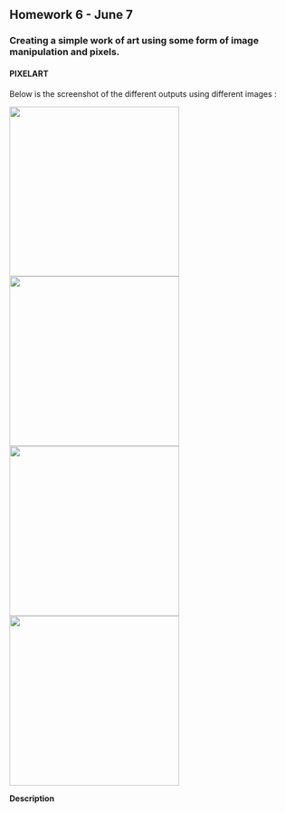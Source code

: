 ## Homework 6 - June 7

###  Creating a simple work of art using some form of image manipulation and pixels.

#### PIXELART

Below is the screenshot of the different outputs using different images :

<img src="https://github.com/ronit-singh/Intro_to_IM/blob/main/June%207/screenshot1.jpg" height="300"> <img src="https://github.com/ronit-singh/Intro_to_IM/blob/main/June%207/screenshot3.jpg" height="300"> <img src="https://github.com/ronit-singh/Intro_to_IM/blob/main/June%207/screenshot4.jpg" height="300"> <img src="https://github.com/ronit-singh/Intro_to_IM/blob/main/June%207/screenshot2.jpg" height="300">

**Description**





